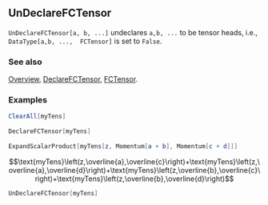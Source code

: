 ## UnDeclareFCTensor

`UnDeclareFCTensor[a, b, ...]` undeclares `a,b, ...` to be tensor heads, i.e., `DataType[a,b, ...,  FCTensor]` is set to `False`.

### See also

[Overview](Extra/FeynCalc.md), [DeclareFCTensor](DeclareFCTensor.md), [FCTensor](FCTensor.md).

### Examples

```mathematica
ClearAll[myTens] 
 
DeclareFCTensor[myTens] 
 
ExpandScalarProduct[myTens[z, Momentum[a + b], Momentum[c + d]]]
```

$$\text{myTens}\left(z,\overline{a},\overline{c}\right)+\text{myTens}\left(z,\overline{a},\overline{d}\right)+\text{myTens}\left(z,\overline{b},\overline{c}\right)+\text{myTens}\left(z,\overline{b},\overline{d}\right)$$

```mathematica
UnDeclareFCTensor[myTens]
```